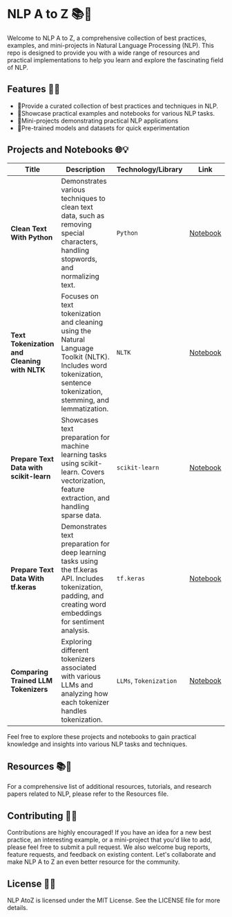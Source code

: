 # NLP A to Z 📚🚀

Welcome to NLP A to Z, a comprehensive collection of best practices, examples, and mini-projects in Natural Language Processing (NLP). This repo is designed to provide you with a wide range of resources and practical implementations to help you learn and explore the fascinating field of NLP.


## Features 🚀🌟
- 📌Provide a curated collection of best practices and techniques in NLP.
- 📌Showcase practical examples and notebooks for various NLP tasks.
- 📌Mini-projects demonstrating practical NLP applications
- 📌Pre-trained models and datasets for quick experimentation


## Projects and Notebooks 🌐💡

| **Title**     |**Description**                  | **Technology/Library**     | **Link**              |
|---------------|---------------------------------|----------------------------|-----------------------|
| **Clean Text With Python** | Demonstrates various techniques to clean text data, such as removing special characters, handling stopwords, and normalizing text. | `Python` | [Notebook](notebook/clean_text_with_python.ipynb) |
| **Text Tokenization and Cleaning with NLTK** | Focuses on text tokenization and cleaning using the Natural Language Toolkit (NLTK). Includes word tokenization, sentence tokenization, stemming, and lemmatization. | `NLTK` | [Notebook](notebook/cleaning_with_nltk.ipynb) |
| **Prepare Text Data with scikit-learn**  | Showcases text preparation for machine learning tasks using scikit-learn. Covers vectorization, feature extraction, and handling sparse data. | `scikit-learn`    | [Notebook](notebook/prepare_text_data_with_scikit-learn.ipynb) |
| **Prepare Text Data With tf.keras**      | Demonstrates text preparation for deep learning tasks using the tf.keras API. Includes tokenization, padding, and creating word embeddings for sentiment analysis. | `tf.keras` | [Notebook](notebook/prepare_text_with_tf.keras.ipynb) |
| **Comparing Trained LLM Tokenizers** | Exploring different tokenizers associated with various LLMs and analyzing how each tokenizer handles tokenization. | `LLMs`, `Tokenization` | [Notebook](notebook/comparing_llm_tokenizers.ipynb) |

Feel free to explore these projects and notebooks to gain practical knowledge and insights into various NLP tasks and techniques.

## Resources 📚📝
For a comprehensive list of additional resources, tutorials, and research papers related to NLP, please refer to the Resources file.

## Contributing 👥🤝
Contributions are highly encouraged! If you have an idea for a new best practice, an interesting example, or a mini-project that you'd like to add, please feel free to submit a pull request. We also welcome bug reports, feature requests, and feedback on existing content. Let's collaborate and make NLP A to Z an even better resource for the community.

## License 📝📜
NLP AtoZ is licensed under the MIT License. See the LICENSE file for more details.



